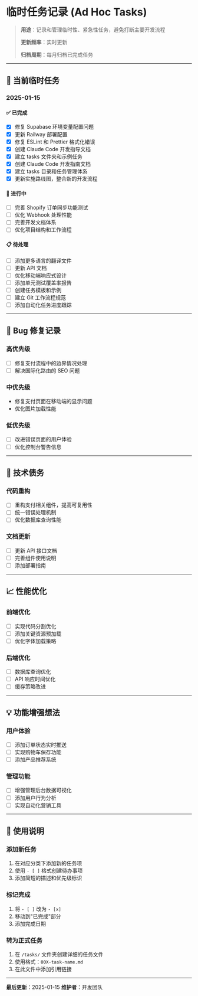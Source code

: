 # 临时任务记录 (Ad Hoc Tasks)

> **用途**：记录和管理临时性、紧急性任务，避免打断主要开发流程
>
> **更新频率**：实时更新
>
> **归档周期**：每月归档已完成任务

---

## 🚀 当前临时任务

### 2025-01-15

#### ✅ 已完成
- [x] 修复 Supabase 环境变量配置问题
- [x] 更新 Railway 部署配置
- [x] 修复 ESLint 和 Prettier 格式化错误
- [x] 创建 Claude Code 开发指导文档
- [x] 建立 tasks 文件夹和示例任务
- [x] 创建 Claude Code 开发指南文档
- [x] 建立 tasks 目录和任务管理体系
- [x] 更新实施路线图，整合新的开发流程

#### 🔄 进行中
- [ ] 完善 Shopify 订单同步功能测试
- [ ] 优化 Webhook 处理性能
- [ ] 完善开发文档体系
- [ ] 优化项目结构和工作流程

#### 📋 待处理
- [ ] 添加更多语言的翻译文件
- [ ] 更新 API 文档
- [ ] 优化移动端响应式设计
- [ ] 添加单元测试覆盖率报告
- [ ] 创建任务模板和示例
- [ ] 建立 Git 工作流程规范
- [ ] 添加自动化任务进度跟踪

---

## 🐛 Bug 修复记录

### 高优先级
- [ ] 修复支付流程中的边界情况处理
- [ ] 解决国际化路由的 SEO 问题

### 中优先级
- 修复支付页面在移动端的显示问题
- 优化图片加载性能

### 低优先级
- [ ] 改进错误页面的用户体验
- [ ] 优化控制台警告信息

---

## 🔧 技术债务

### 代码重构
- [ ] 重构支付相关组件，提高可复用性
- [ ] 统一错误处理机制
- [ ] 优化数据库查询性能

### 文档更新
- [ ] 更新 API 接口文档
- [ ] 完善组件使用说明
- [ ] 添加部署指南

---

## 📈 性能优化

### 前端优化
- [ ] 实现代码分割优化
- [ ] 添加关键资源预加载
- [ ] 优化字体加载策略

### 后端优化
- [ ] 数据库查询优化
- [ ] API 响应时间优化
- [ ] 缓存策略改进

---

## 💡 功能增强想法

### 用户体验
- [ ] 添加订单状态实时推送
- [ ] 实现购物车保存功能
- [ ] 添加产品推荐系统

### 管理功能
- [ ] 增强管理后台数据可视化
- [ ] 添加用户行为分析
- [ ] 实现自动化营销工具

---

## 📝 使用说明

### 添加新任务
1. 在对应分类下添加新的任务项
2. 使用 `- [ ]` 格式创建待办事项
3. 添加简短的描述和优先级标识

### 标记完成
1. 将 `- [ ]` 改为 `- [x]`
2. 移动到"已完成"部分
3. 添加完成日期

### 转为正式任务
1. 在 `/tasks/` 文件夹创建详细的任务文件
2. 使用格式：`00X-task-name.md`
3. 在此文件中添加引用链接

---

**最后更新**：2025-01-15
**维护者**：开发团队

